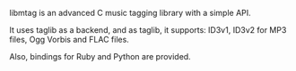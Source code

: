 libmtag is an advanced C music tagging library with a simple API.

It uses taglib as a backend, and as taglib, it supports: ID3v1, ID3v2 for MP3 files, Ogg Vorbis and FLAC files.

Also, bindings for Ruby and Python are provided.
